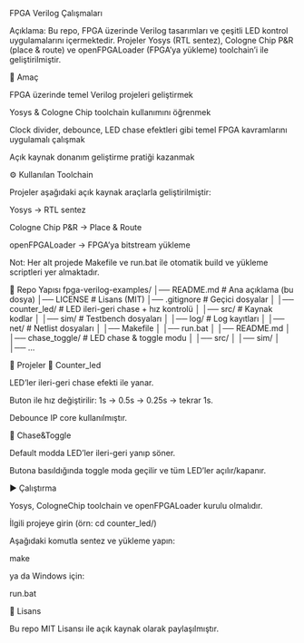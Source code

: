 FPGA Verilog Çalışmaları

Açıklama:
Bu repo, FPGA üzerinde Verilog tasarımları ve çeşitli LED kontrol uygulamalarını içermektedir.
Projeler Yosys (RTL sentez), Cologne Chip P&R (place & route) ve openFPGALoader (FPGA’ya yükleme) toolchain’i ile geliştirilmiştir.

🎯 Amaç

FPGA üzerinde temel Verilog projeleri geliştirmek

Yosys & Cologne Chip toolchain kullanımını öğrenmek

Clock divider, debounce, LED chase efektleri gibi temel FPGA kavramlarını uygulamalı çalışmak

Açık kaynak donanım geliştirme pratiği kazanmak

⚙️ Kullanılan Toolchain

Projeler aşağıdaki açık kaynak araçlarla geliştirilmiştir:

Yosys
 → RTL sentez

Cologne Chip P&R
 → Place & Route

openFPGALoader
 → FPGA’ya bitstream yükleme

Not: Her alt projede Makefile ve run.bat ile otomatik build ve yükleme scriptleri yer almaktadır.

📂 Repo Yapısı
fpga-verilog-examples/
│── README.md              # Ana açıklama (bu dosya)
│── LICENSE                # Lisans (MIT)
│── .gitignore             # Geçici dosyalar
│
│── counter_led/           # LED ileri-geri chase + hız kontrolü
│   │── src/               # Kaynak kodlar
│   │── sim/               # Testbench dosyaları
│   │── log/               # Log kayıtları
│   │── net/               # Netlist dosyaları
│   │── Makefile
│   │── run.bat
│   │── README.md
│
│── chase_toggle/          # LED chase & toggle modu
│   │── src/
│   │── sim/
│   │── ...

🚀 Projeler
🔹 Counter_led

LED’ler ileri-geri chase efekti ile yanar.

Buton ile hız değiştirilir: 1s → 0.5s → 0.25s → tekrar 1s.

Debounce IP core kullanılmıştır.

🔹 Chase&Toggle

Default modda LED’ler ileri-geri yanıp söner.

Butona basıldığında toggle moda geçilir ve tüm LED’ler açılır/kapanır.

▶️ Çalıştırma

Yosys, CologneChip toolchain ve openFPGALoader kurulu olmalıdır.

İlgili projeye girin (örn: cd counter_led/)

Aşağıdaki komutla sentez ve yükleme yapın:

make


ya da Windows için:

run.bat

📜 Lisans

Bu repo MIT Lisansı ile açık kaynak olarak paylaşılmıştır.
